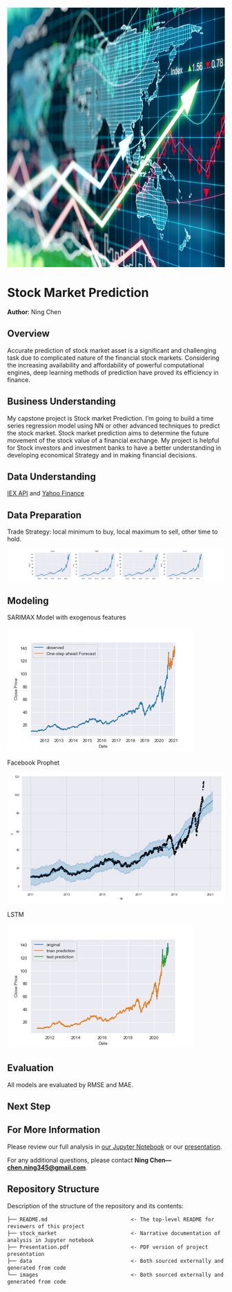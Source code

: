 <p>
<img src="images/stock-chart.jpeg" width="900" height="600">
</p>

# Stock Market Prediction

**Author**: Ning Chen

## Overview
Accurate prediction of stock market asset is a significant and challenging task due to complicated nature of the financial stock markets. Considering the increasing availability and affordability of powerful computational engines, deep learning methods of prediction have proved its efficiency in finance.


## Business Understanding

My capstone project is Stock market Prediction. I’m going to build a time series regression model using NN or other advanced techniques to predict the stock market. Stock market prediction aims to determine the future movement of the stock value of a financial exchange. My project is helpful for Stock investors and investment banks to have a better understanding in developing economical Strategy and in making financial decisions.




## Data Understanding

[IEX API](https://iexcloud.io) and [Yahoo Finance](https://github.com/ranaroussi/yfinance)

## Data Preparation

Trade Strategy: local minimum to buy, local maximum to sell, other time to hold.


![graph](/images/ohlc.jpeg)


## Modeling

SARIMAX Model with exogenous features

![graph](/images/SARIMAX.jpeg)

Facebook Prophet

![graph](/images/fbprophet.jpeg)

LSTM

![graph](/images/lstm.jpeg)

## Evaluation
All models are evaluated by RMSE and MAE.



## Next Step
 


## For More Information

Please review our full analysis in [our Jupyter Notebook](https://github.com/ghcn345/Stock-Market-Prediction/blob/master/stock_market.ipynb) or our [presentation](https://github.com/ghcn345/Stock-Market-Prediction/blob/master/Presentation.pdf).

For any additional questions, please contact **Ning Chen—chen.ning345@gmail.com**.

## Repository Structure

Description of the structure of the repository and its contents:

```
├── README.md                           <- The top-level README for reviewers of this project
├── stock_market                        <- Narrative documentation of analysis in Jupyter notebook
├── Presentation.pdf                    <- PDF version of project presentation
├── data                                <- Both sourced externally and generated from code
└── images                              <- Both sourced externally and generated from code
```